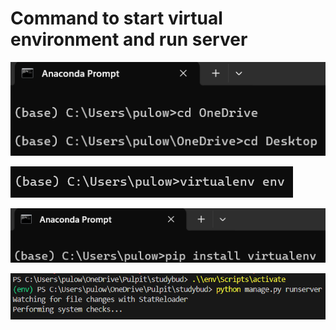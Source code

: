 # Command to start virtual environment and run server

![](https://github.com/JakubTabor/Django_discord_like_project/blob/discord_like_website/Images/command_desktop.png)

![](https://github.com/JakubTabor/Django_discord_like_project/blob/discord_like_website/Images/env_folder_creation.png)

![](https://github.com/JakubTabor/Django_discord_like_project/blob/discord_like_website/Images/instalation_of_virtualenv.png)

![](https://github.com/JakubTabor/Django_discord_like_project/blob/main/Images/start_virtualenv_and_run_server.png)
